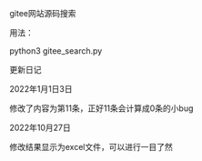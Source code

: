  gitee网站源码搜索
 
用法：

python3 gitee_search.py



更新日记

2022年1月1日3日

修改了内容为第11条，正好11条会计算成0条的小bug

2022年10月27日

修改结果显示为excel文件，可以进行一目了然


